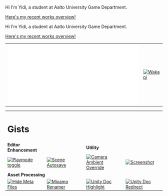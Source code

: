 <!-- ## Here's Yidi! -->

Hi I'm Yidi, a student at Aalto University Game Department.

[Here's my recent works overview!](https://maoyeedy.notion.site/Yidi-Mao-recent-works-overview-1e2ff91211db80849514c33400ccf5c7?pvs=4)


<!-- ![Maoyeedy's GitHub stats](https://github-readme-stats.vercel.app/api?username=Maoyeedy&custom_title=Github%20Stats&hide_rank=true&text_bold=false) -->
<!-- <img src="metrics.svg" width="50%" > -->

<!-- ## Here's Yidi! -->

Hi I'm Yidi, a student at Aalto University Game Department.

[Here's my recent works overview!](https://maoyeedy.notion.site/Yidi-Mao-recent-works-overview-1e2ff91211db80849514c33400ccf5c7?pvs=4)


<!-- ![Maoyeedy's GitHub stats](https://github-readme-stats.vercel.app/api?username=Maoyeedy&custom_title=Github%20Stats&hide_rank=true&text_bold=false) -->
<!-- <img src="metrics.svg" width="50%" > -->
<table>
    <tr>
        <td>
            <a href="">
                <img src="metrics.plugin.isocalendar.half.svg" alt="Metrics" />
            </a>
        </td>
        <td>
            <a href="">
                <img src="https://github-readme-stats.vercel.app/api/wakatime?username=Yidi&api_domain=www.maoyeedy.com&custom_title=Wakapi%20Weekly%20Stats&hide=unknown,reg,asmdef&langs_count=10&layout=compact&hide_border=true"
                    alt="Wakapi" />
                <!-- <img src="metrics.plugin.wakatime.svg" alt="Wakapi"/> -->
            </a>
        </td>
    </tr>
</table>

<table>
     <tr>
        <td colspan="4"><h1>Gists</h1></td>
    </tr>
     <tr>
        <td><b>Editor Enhancement</b></td>
        <td></td>
        <td><b>Utility</b></td>
        <td></td>
    </tr>
    <tr>
        <td width=25%>
            <a href="https://gist.github.com/Maoyeedy/0b372fc60cbe6a9f138841946652d30c">
                <img src="https://github-readme-stats.vercel.app/api/gist?id=0b372fc60cbe6a9f138841946652d30c&hide_border=true"
                    alt="Playmode toggle" />
            </a>
        </td>
        <td width=25%>
            <a href="https://gist.github.com/Maoyeedy/48745760573afe5ceadc068fc3a37ecb">
                <img src="https://github-readme-stats.vercel.app/api/gist?id=48745760573afe5ceadc068fc3a37ecb&hide_border=true"
                    alt="Scene Autosave" />
            </a>
        </td>
        <td width=25%>
            <a href="https://gist.github.com/Maoyeedy/a8d66b314dfe671a6a9336eb4a2d15ef">
                <img src="https://github-readme-stats.vercel.app/api/gist?id=a8d66b314dfe671a6a9336eb4a2d15ef&hide_border=true"
                    alt="Camera Ambient Override" />
            </a>
        </td>
        <td width=25%>
            <a href="https://gist.github.com/Maoyeedy/6e16e18ee3d9b31d657a972e87c3debf">
                <img src="https://github-readme-stats.vercel.app/api/gist?id=6e16e18ee3d9b31d657a972e87c3debf&hide_border=true"
                    alt="Screenshot" />
            </a>
        </td>
    </tr>
    <tr>
        <td colspan="4"><b>Asset Processing</b></td>
    </tr>
    <tr>
        <td width=25%>
            <a href="https://gist.github.com/Maoyeedy/77551790e17397090b7268795654d3cf">
                <img src="https://github-readme-stats.vercel.app/api/gist?id=77551790e17397090b7268795654d3cf&hide_border=true"
                    alt="Hide Meta Files" />
            </a>
        </td>
        <td width=25%>
            <a href="https://gist.github.com/Maoyeedy/756d993b533e50265df4b581b238a39f">
                <img src="https://github-readme-stats.vercel.app/api/gist?id=756d993b533e50265df4b581b238a39f&hide_border=true"
                    alt="Mixamo Renamer" />
            </a>
        </td>
        <td width=25%>
            <a href="https://gist.github.com/Maoyeedy/f2e480747cb9a583de471cae4bf2bbf5">
                <img src="https://github-readme-stats.vercel.app/api/gist?id=f2e480747cb9a583de471cae4bf2bbf5&hide_border=true"
                    alt="Unity Doc Highlight" />
            </a>
        </td>
        <td width=25%>
            <a href="https://gist.github.com/Maoyeedy/3fce9550261e088d2c736b1d13954718">
                <img src="https://github-readme-stats.vercel.app/api/gist?id=3fce9550261e088d2c736b1d13954718&hide_border=true"
                    alt="Unity Doc Redirect" />
            </a>
        </td>
    </tr>
</table>
